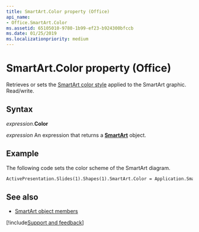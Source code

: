 ```yaml
---
title: SmartArt.Color property (Office)
api_name:
- Office.SmartArt.Color
ms.assetid: 65105010-9780-1b99-ef23-b924300bfccb
ms.date: 01/25/2019
ms.localizationpriority: medium
---
```



# SmartArt.Color property (Office)

Retrieves or sets the [SmartArt color style](office.smartartcolor.md) applied to the SmartArt graphic. Read/write.


## Syntax

_expression_.**Color**

_expression_ An expression that returns a **[SmartArt](Office.SmartArt.md)** object.


## Example

The following code sets the color scheme of the SmartArt diagram.


```vb
ActivePresentation.Slides(1).Shapes(1).SmartArt.Color = Application.SmartArtColors(1)
```


## See also

- [SmartArt object members](overview/Library-Reference/smartart-members-office.md)



[!include[Support and feedback](~/includes/feedback-boilerplate.md)]